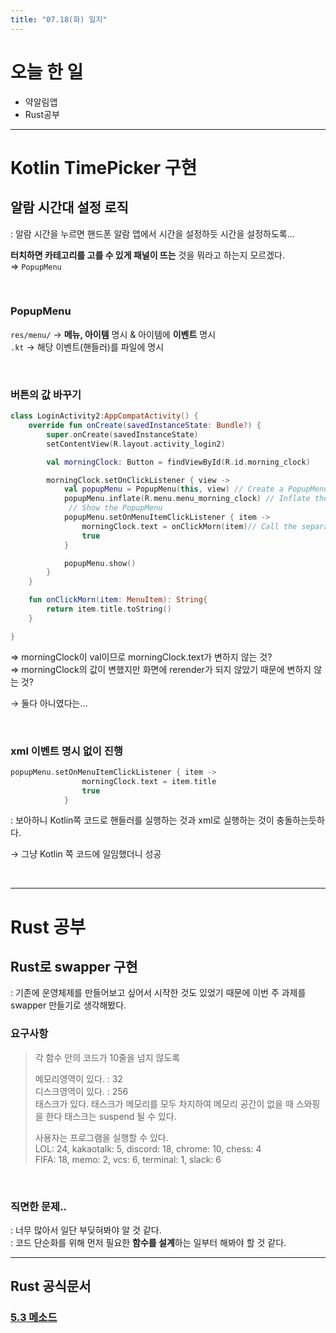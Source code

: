 ```yaml
---
title: "07.18(화) 일지"
---
```


# 오늘 한 일
- 약알림앱
- Rust공부

---

# Kotlin TimePicker 구현
## 알람 시간대 설정 로직
: 알람 시간을 누르면 핸드폰 알람 앱에서 시간을 설정하듯 시간을 설정하도록…

**터치하면 카테고리를 고를 수 있게 패널이 뜨는** 것을 뭐라고 하는지 모르겠다.  
⇒ `PopupMenu`

<br/>

### PopupMenu
`res/menu/` → **메뉴, 아이템** 명시 & 아이템에 **이벤트** 명시  
`.kt` → 해당 이벤트(핸들러)를 파일에 명시

<br/>

### 버튼의 값 바꾸기

```kotlin
class LoginActivity2:AppCompatActivity() {
    override fun onCreate(savedInstanceState: Bundle?) {
        super.onCreate(savedInstanceState)
        setContentView(R.layout.activity_login2)

        val morningClock: Button = findViewById(R.id.morning_clock)

        morningClock.setOnClickListener { view ->
            val popupMenu = PopupMenu(this, view) // Create a PopupMenu and pass the context and anchor view
            popupMenu.inflate(R.menu.menu_morning_clock) // Inflate the menu resource
             // Show the PopupMenu
            popupMenu.setOnMenuItemClickListener { item ->
                morningClock.text = onClickMorn(item)// Call the separate onClickMorn function
                true
            }

            popupMenu.show()
        }
    }

    fun onClickMorn(item: MenuItem): String{
        return item.title.toString()
    }

}
```

⇒ morningClock이 val이므로 morningClock.text가 변하지 않는 것?  
⇒ morningClock의 값이 변했지만 화면에 rerender가 되지 않았기 때문에 변하지 않는 것?

→ 둘다 아니였다는…

<br/>

### xml 이벤트 명시 없이 진행

```kotlin
popupMenu.setOnMenuItemClickListener { item ->
                morningClock.text = item.title
                true
            }
```

: 보아하니 Kotlin쪽 코드로 핸들러를 실행하는 것과 xml로 실행하는 것이 충돌하는듯하다.

→ 그냥 Kotlin 쪽 코드에 일임했더니 성공

<br/>

---

# Rust 공부
## Rust로 swapper 구현
: 기존에 운영체제를 만들어보고 싶어서 시작한 것도 있었기 때문에 이번 주 과제를 swapper 만들기로 생각해봤다.  

### 요구사항

> 각 함수 안의 코드가 10줄을 넘지 않도록  
>   
> 메모리영역이 있다. : 32  
> 디스크영역이 있다. : 256  
> 태스크가 있다.
> 태스크가 메모리를 모두 차지하여 메모리 공간이 없을 때 스와핑을 한다
> 태스크는 suspend 될 수 있다.  
>  
> 사용자는 프로그램을 실행할 수 있다.  
> LOL: 24, kakaotalk: 5, discord: 18, chrome: 10, chess: 4  
> FIFA: 18, memo: 2, vcs: 6, terminal: 1, slack: 6
>

<br/>

### 직면한 문제..
: 너무 많아서 일단 부딪혀봐야 알 것 같다.  
: 코드 단순화를 위해 먼저 필요한 **함수를 설계**하는 일부터 해봐야 할 것 같다.

---

## Rust 공식문서

### [5.3 메소드](https://github.com/Self-Driven-Development/Rustudy/blob/main/%EC%9D%B4%ED%95%99%EB%A6%BC/5.%20%EA%B5%AC%EC%A1%B0%EC%B2%B4/5.3%20%EB%A9%94%EC%86%8C%EB%93%9C.md)


